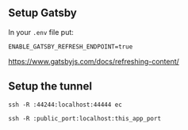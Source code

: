 ## Setup Gatsby

In your `.env` file put:

`ENABLE_GATSBY_REFRESH_ENDPOINT=true`

https://www.gatsbyjs.com/docs/refreshing-content/

## Setup the tunnel

`ssh -R :44244:localhost:44444 ec`

`ssh -R :public_port:localhost:this_app_port`
